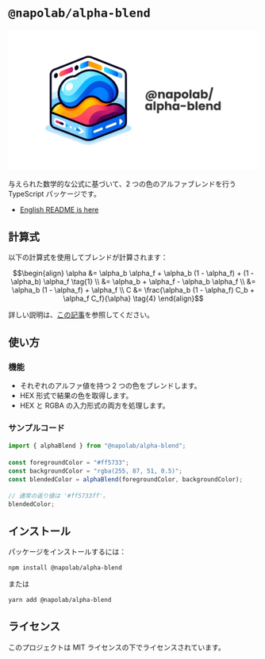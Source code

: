 # `@napolab/alpha-blend`

![@napolab/alpha-blend library image](https://github.com/napolab/alpha-blend/raw/main/images/alpha-blend.png)

与えられた数学的な公式に基づいて、2 つの色のアルファブレンドを行う TypeScript パッケージです。

- [English README is here](./README.md)

## 計算式

以下の計算式を使用してブレンドが計算されます：

```math
\begin{align}
\alpha &= \alpha_b \alpha_f + \alpha_b (1 - \alpha_f) + (1 - \alpha_b) \alpha_f \tag{1} \\
&= \alpha_b + \alpha_f - \alpha_b \alpha_f \\
&= \alpha_b (1 - \alpha_f) + \alpha_f \\
C &= \frac{\alpha_b (1 - \alpha_f) C_b + \alpha_f C_f}{\alpha} \tag{4}
\end{align}
```

詳しい説明は、[この記事](https://qiita.com/kerupani129/items/4bf75d9f44a5b926df58#1-%E9%80%9A%E9%81%8E%E3%81%99%E3%82%8B%E8%89%B2%E3%81%AE%E5%89%B2%E5%90%88%E3%81%AB%E3%82%88%E3%82%8B%E8%AA%AC%E6%98%8E)を参照してください。

## 使い方

### 機能

- それぞれのアルファ値を持つ 2 つの色をブレンドします。
- HEX 形式で結果の色を取得します。
- HEX と RGBA の入力形式の両方を処理します。

### サンプルコード

```ts
import { alphaBlend } from "@napolab/alpha-blend";

const foregroundColor = "#ff5733";
const backgroundColor = "rgba(255, 87, 51, 0.5)";
const blendedColor = alphaBlend(foregroundColor, backgroundColor);

// 通常の返り値は '#ff5733ff'。
blendedColor;
```

## インストール

パッケージをインストールするには：

```bash
npm install @napolab/alpha-blend
```

または

```bash
yarn add @napolab/alpha-blend
```

## ライセンス

このプロジェクトは MIT ライセンスの下でライセンスされています。
